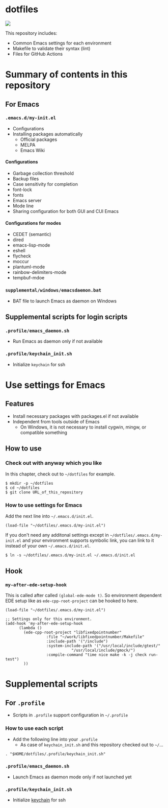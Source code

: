# dotfiles

![](https://github.com/MinoruSekine/dotfiles/actions/workflows/ci.yml/badge.svg?branch=master )

This repository includes:

- Common Emacs settings for each environment
- Makefile to validate their syntax (lint)
- Files for GitHub Actions

# Summary of contents in this repository

## For Emacs

### `.emacs.d/my-init.el`

- Configurations
- Installing packages automatically
  - Official packages
  - MELPA
  - Emacs Wiki

#### Configurations

- Garbage collection threshold
- Backup files
- Case sensitivity for completion
- font-lock
- fonts
- Emacs server
- Mode line
- Sharing configuration for both GUI and CUI Emacs

#### Configurations for modes

- CEDET (semantic)
- dired
- emacs-lisp-mode
- eshell
- flycheck
- moccur
- plantuml-mode
- rainbow-delimiters-mode
- tempbuf-mdoe

### `supplemental/windows/emacsdaemon.bat`

- BAT file to launch Emacs as daemon on Windows

## Supplemental scripts for login scripts

### `.profile/emacs_daemon.sh`

- Run Emacs as daemon only if not available

### `.profile/keychain_init.sh`

- Initialize `keychain` for ssh

# Use settings for Emacs

## Features

- Install necessary packages with packages.el if not available
- Independent from tools outside of Emacs
  - On Windows, it is not necessary to install cygwin, mingw, or compatible something

## How to use

### Check out with anyway which you like

In this chapter,
check out to `~/dotfiles` for example.

```
$ mkdir -p ~/dotfiles
$ cd ~/dotfiles
$ git clone URL_of_this_repository
```

### How to use settings for Emacs

Add the next line into `~/.emacs.d/init.el`.

```
(load-file "~/dotfiles/.emacs.d/my-init.el")
```

If you don't need any additonal settings except in `~/dotfiles/.emacs.d/my-init.el`
and your environment supports symbolic link,
you can link to it instead of your own `~/.emacs.d/init.el`.

```
$ ln -s ~/dotfiles/.emacs.d/my-init.el ~/.emacs.d/init.el
```

## Hook

### `my-after-ede-setup-hook`
This is called after called `(global-ede-mode t)`.
So environment dependent EDE setup like as `ede-cpp-root-project` can be hooked to here.

```
(load-file "~/dotfiles/.emacs.d/my-init.el")

;; Settings only for this environment.
(add-hook 'my-after-ede-setup-hook
	  (lambda ()
	    (ede-cpp-root-project "libfixedpointnumber"
				  :file "~/work/libfixedpointnumber/Makefile"
				  :include-path '("/include")
				  :system-include-path '("/usr/local/include/gtest/"
							 "/usr/local/include/gmock/")
				  :compile-command "time nice make -k -j check run-test")
	    ))
```

# Supplemental scripts

## For `.profile`

- Scripts in `.profile` support configuration in `~/.profile`

### How to use each script


- Add the following line into your `.profile`
  - As case of `keychain_init.sh`
    and this repository checked out to `~/`...

```
. "$HOME/dotfiles/.profile/keychain_init.sh"
```

### `.profile/emacs_daemon.sh`

- Launch Emacs as daemon mode only if not launched yet

### `.profile/keychain_init.sh`

- Initialize [keychain](https://www.funtoo.org/Keychain) for ssh
